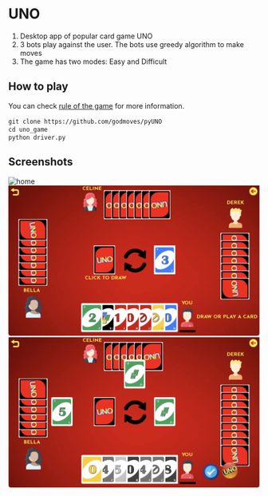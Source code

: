 # UNO
1. Desktop app of popular card game UNO
2. 3 bots play against the user. The bots use greedy algorithm to make moves
3. The game has two modes: Easy and Difficult

## How to play
You can check [rule of the game](https://en.wikipedia.org/wiki/Uno_(card_game)#Official_rules) for more information.
```
git clone https://github.com/godmoves/pyUNO
cd uno_game
python driver.py
```

## Screenshots
![home](./images/uno_home.PNG)
![game_play1](./images/uno_game.JPEG)
![game_play2](./images/uno_game1.JPEG)
